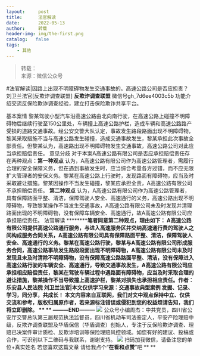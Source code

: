 ```yaml
---
layout:     post
title:      法官解读
date:       2022-05-13
author:     转载
header-img: img/the-first.png
catalog:   false
tags:
    - 其他
---
```


<blockquote><p>转载：<br>
来源：微信公众号</p></blockquote>

#法官解读|因路上出现不明障碍物发生交通事故的。高速公路公司是否应担责？
刘卫兰法官[反欺诈调查联盟]
**反欺诈调查联盟**
微信号gh_7d6ee4003c5b
功能介绍交流反保险欺诈调查经验，建立打击保险欺诈共享平台。

基本案情
黎某驾驶小型汽车沿高速公路由北向南行驶，在高速公路上碰撞不明障碍物后继续行驶至150公里处，车辆撞上高速公路护栏，造成车辆和高速公路路产受损的道路交通事故。经公安交警大队认定，事故发生路段路面出现不明障碍物，黎某采取措施不当与高速公路发生碰撞，造成交通事故发生，黎某承担此次事故全部责任。但黎某认为，高速路出现不明障碍物发生交通事故，高速公路公司对此应当承担赔偿责任。
意见分歧
对于本案A高速公路有限公司是否应承担赔偿责任存在两种观点：**第一种观点**
认为，A高速公路有限公司作为高速公路管理者，需履行合理的安全保障义务，但在遇到事故发生时，应当综合考量各方过错，而不应无限扩大管理者的安保义务。黎某在高速公路上行驶时，发现路面有障碍物，应当及时采取避让措施。黎某因操作不当发生碰撞，黎某应承担全责，A高速公路有限公司不承担赔偿责任。
**第二种观点**
认为，A高速公路有限公司作为高速公路管理者，具有保障路面平整、清洁，保障驾驶人安全、高速通行的义务，高速公路出现不明障碍物，导致黎某操作不当发生交通事故，A高速公路有限公司未及时发现并清理路面出现的不明障碍物，没有保障车辆安全、高速通行，故A高速公路有限公司应承担赔偿责任。
法官解读
**************笔者同意第二种观点，理由如下：**
A高速公路有限公司提供高速公路通行服务，与进入高速服务区并交纳高速通行费的驾驶人之间构成服务合同关系，A高速公路有限公司具有保障路面平整、清洁，保障驾驶人安全、高速通行的义务。黎某在高速公路行驶，黎某与A高速公路有限公司形成服务合同，高速公路事故发生路段段面出现不明障碍物，A高速公路有限公司未及时发现且未及时清除不明障碍物，没有保障高速公路路面平整、清洁，没有保障进入高速公路行驶的车辆安全、高速通行，导致交通事故发生，A高速公路有限公司应承担相应赔偿责任，黎某在驾驶车辆过程中遇路面有障碍物，应当及时采取合理的避让措施，黎某操作不当导致撞上高速护栏，黎某对损失也承担相应责任。作者：乐安县人民法院
刘卫兰法官|本文仅供学习来源：交通事故典型案例
发掘、记录、学习，同分享，共成长！
本文内容来自互联网，我们对文中观点保持中立、仅供交流和参考，版权归属原作者，若来源标注错误或侵犯到您的权益烦请告知，我们将立即删除。
**
**
———END****———
![]({{site.baseurl}}/postimg/L6usUGPiatBSs5Yxdp5NU9dpdqWanE7Mq7XpTo0mwlia1gia9NNFGTRYKdpVvrK2KgpAPictg52F8U9sicXI1jQ1dzA.jpeg)
公众号小编周杰：中共党员，四川省公安厅交警总队第三届规范执法监督员，四川省机动车司法鉴定人，平安产险理赔中级，反欺诈调查联盟及华盾保信（华盾调查）创始人，专注于反保险欺诈调查、理赔已决案件审计质检、反欺诈培训等保险理赔风控领域。如您有好的建议、投稿或合作，可识别以下二维码与我联系，谢谢支持。
![]({{site.baseurl}}/postimg/L6usUGPiatBS3wrVRuWQYeic3juNbQs2kiaCeq6U3Y7sobzUaIjwichkaPNyMQzDdM5fXhxqgA74BJYGaLDib5TIqKA.jpeg)
扫码加我微信，请备注您的单位+真实姓名
若您喜欢这篇文章
请给我点个“**在看和点赞**”吧
**
**
